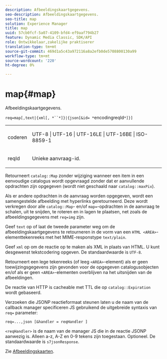 ```yaml
---
description: Afbeeldingskaartgegevens.
seo-description: Afbeeldingskaartgegevens.
seo-title: map
solution: Experience Manager
title: map
uuid: 57cb0fcf-5a07-4109-bfd4-ef9aaf794b27
feature: Dynamic Media Classic, SDK/API
role: Ontwikkelaar,zakelijke praktiserer
translation-type: tm+mt
source-git-commit: 469d1a5c43a972116a8a2efb0de5708800130a99
workflow-type: tm+mt
source-wordcount: '220'
ht-degree: 0%

---
```



# map{#map}

Afbeeldingskaartgegevens.

`req=map[,text|{xml[, *``*]}|{json[&id= *`encodingreqId`*]}]`

<table id="simpletable_10F2152FDF33411491FBBAFD173CA5ED"> 
 <tr class="strow"> 
  <td class="stentry"> <p><span class="codeph"><span class="varname"> coderen</span></span> </p> </td> 
  <td class="stentry"> <p><span class="codeph"> UTF-8 | UTF-16 | UTF-16LE | UTF-16BE | ISO-8859-1</span> </p></td> 
 </tr> 
 <tr class="strow"> 
  <td class="stentry"> <p><span class="codeph"><span class="varname"> reqId</span></span> </p></td> 
  <td class="stentry"> <p>Unieke aanvraag-id. </p></td> 
 </tr> 
</table>

Retourneert `catalog::Map` zonder wijziging wanneer een item in een eenvoudige catalogus wordt opgevraagd zonder dat er aanvullende opdrachten zijn opgegeven (wordt niet geschaald naar `catalog::maxPix`).

Als er andere opdrachten in de aanvraag worden opgegeven, wordt een samengestelde afbeelding met hyperlinks geretourneerd. Deze wordt verkregen door alle `catalog::Map`- en/of `map=`-opdrachten in de aanvraag te schalen, uit te snijden, te roteren en in lagen te plaatsen, net zoals de afbeeldingsgegevens met `req=img` zijn.

Geef `text` op of laat de tweede parameter weg om de afbeeldingskaartgegevens te retourneren in de vorm van een `HTML <AREA>`-elementtekenreeks met het MIME-responstype `text/plain`.

Geef `xml` op om de reactie op te maken als XML in plaats van HTML. U kunt desgewenst tekstcodering opgeven. De standaardwaarde is `UTF-8`.

Retourneert een lege tekenreeks (of leeg `<AREA>`-element) als er geen toewijzingsgegevens zijn gevonden voor de opgegeven catalogusobjecten en/of als er geen `<AREA>`-elementen overblijven na het uitsnijden van de afbeeldingen.

De reactie van HTTP is cacheable met TTL die op `catalog::Expiration` wordt gebaseerd.

Verzoeken die JSONP reactieformaat steunen laten u de naam van de callback manager specificeren JS gebruikend de uitgebreide syntaxis van `req=` parameter:

`req=...,json [&handler = reqHandler ]`

`<reqHandler>` is de naam van de manager JS die in de reactie JSONP aanwezig is. Alleen a-z, A-Z en 0-9 tekens zijn toegestaan. Optioneel. De standaardwaarde is `s7jsonResponse`.

Zie [Afbeeldingskaarten](../../../../../../is-api/http-ref/image-serving-api-ref/c-http-protocol-reference/c-syntax-and-features/r-image-maps.md#reference-ff7d1bac2a064104b0c508a81316fdab).
